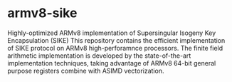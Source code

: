 # armv8-sike
Highly-optimized ARMv8 implementation of Supersingular Isogeny Key Encapsulation (SIKE)
This repository contains the efficient implementation of SIKE protocol on ARMv8 high-perforamnce processors. 
The finite field arithmetic implementation is developed by the state-of-the-art implementation techniques, taking advantage of ARMv8 64-bit general purpose registers combine with ASIMD vectorization. 
